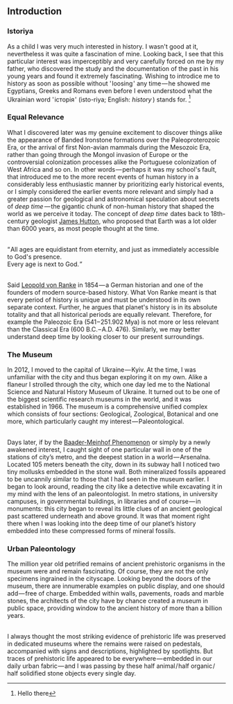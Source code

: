 

## Introduction

<div class="subchapter">

### Istoriya

</div>

As a child I was very much interested in history. I wasn't good at it, nevertheless it was quite a fascination of mine. Looking back, I see that this particular interest was imperceptibly and very carefully forced on me by my father, who discovered the study and the documentation of the past in his young years and found it extremely fascinating. Wishing to introdice me to history as soon as possible without '&hairsp;loosing&hairsp;' any time&hairsp;—&hairsp;he showed me Egyptians, Greeks and Romans even before I even understood what the Ukrainian word '&hairsp;iсторія&hairsp;' (isto-riya; English: *history*&hairsp;&hairsp;) stands for. [^1]



[^1]: Hello there  


<div class="subchapter">

### Equal Relevance

</div>

What I discovered later was my genuine excitement to discover things alike the appearance of Banded Ironstone formations over the Paleoproterozoic Era, or the arrival of first Non-avian mammals during the Mesozoic Era, rather than going through the Mongol invasion of Europe or the controversial colonization processes alike the Portuguese colonization of West Africa and so on. In other words&hairsp;—&hairsp;perhaps it was my school's fault, that introduced me to the more recent events of human history in a considerably less enthusiastic manner by prioritizing early historical events, or I simply considered the earlier events more relevant and simply had a greater passion for geological and astronomical speculation about secrets of *deep time*&hairsp;&hairsp;—&hairsp;the gigantic chunk of non-human history that shaped the world as we perceive it today. The concept of *deep time*&hairsp; dates back to 18th-century geologist [James Hutton](#figure "James Hutton"), who proposed that Earth was a lot older than 6000 years, as most people thought at the time.<br>
<br>

<div class="quote">
“&hairsp;All ages are equidistant from eternity, and just as immediately accessible to God's presence.<br>
Every age is next to God.&hairsp;”<br>
</div>
<br>

Said [Leopold von Ranke](#figure "Leopold von Ranke") in 1854&hairsp;—&hairsp;a German historian and one of the founders of modern source-based history. What Von Ranke meant is that every period of history is unique and must be understood in its own separate context. Further, he argues that planet's history is in its absolute totality and that all historical periods are equally relevant. Therefore, for example the Paleozoic Era (541&hairsp;–&hairsp;251.902 Mya) is not more or less relevant than the Classical Era (600 B.C.&hairsp;–&hairsp;A.D. 476). Similarly, we may better understand deep time by looking closer to our present surroundings. 

<div class="subchapter">

### The Museum

</div>

In 2012, I moved to the capital of Ukraine&hairsp;—&hairsp;Kyiv. At the time, I was unfamiliar with the city and thus began exploring it on my own. Alike a flaneur I strolled through the city, which one day led me to the National Science and Natural History Museum of Ukraine. It turned out to be one of the biggest scientific research museums in the world, and it was established in 1966. The museum is a comprehensive unified complex which consists of four sections: Geological, Zoological, Botanical and one more, which particularly caught my interest&hairsp;—&hairsp;Paleontological.<br>
<br>

Days later, if by the [Baader-Meinhof Phenomenon](#figure "Baader-Meinhof Phenomenon") or simply by a newly awakened interest, I caught sight of one particular wall in  one of the stations of city’s metro, and the deepest station in a world&hairsp;—&hairsp;Arsenalna. Located 105 meters beneath the city, down in its subway hall I noticed two tiny mollusks embedded in the stone wall. Both mineralized fossils appeared to be uncannily similar to those that I had seen in the museum earlier. I began to look around, reading the city like a detective while excavating it in my mind with the lens of an paleontologist. In metro stations, in university campuses, in governmental buildings, in libraries and of course&hairsp;—&hairsp;in monuments: this city began to reveal its little clues of an ancient geological past scattered underneath and above ground. It was that moment right there when I was looking into the deep time of our planet’s history embedded into these compressed forms of mineral fossils.<br>

<div class="subchapter">

### Urban Paleontology

</div>

The million year old petrified remains of ancient prehistoric organisms in the museum were and remain fascinating. Of course, they are not the only specimens ingrained in the cityscape. Looking beyond the doors of the museum, there are innumerable examples on public display, and one should add&hairsp;—&hairsp;free of charge. Embedded within walls, pavements, roads and marble stones, the architects of the city have by chance created a museum in public space, providing window to the ancient history of more than a billion years. <br>
<br>

I always thought the most striking evidence of prehistoric life was preserved in dedicated museums where the remains were raised on pedestals, accompanied with signs and descriptions, highlighted by spotlights. But traces of prehistoric life appeared to be everywhere&hairsp;—&hairsp;embedded in our daily urban  fabric&hairsp;—&hairsp;and I was passing by these half animal&hairsp;/&hairsp;half organic&hairsp;/&hairsp;half solidified stone objects every single day.
